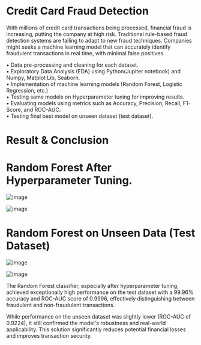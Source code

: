 # Credit Card Fraud Detection

<p> With millions of credit card transactions being processed, financial fraud is increasing, putting the company at high risk. Traditional rule-based fraud detection systems are failing to adapt to new fraud techniques. Companies might seeks a machine learning model that can accurately identify fraudulent transactions in real time, with minimal false positives.<p/>

•	Data pre-processing and cleaning for each dataset. <br>
•	Exploratory Data Analysis (EDA) using Python(Jupiter notebook) and Numpy, Matplot Lib, Seaborn.<br>
•	Implementation of machine learning models (Random Forest, Logistic Regression, etc.)<br>
•	Testing same models on Hyperparameter tuning for improving results.<br>
•	Evaluating models using metrics such as Accuracy, Precision, Recall, F1-Score, and ROC-AUC.<br>
•	Testing final best model on unseen dataset (test dataset).<br>

# Result & Conclusion 

# Random Forest After Hyperparameter Tuning.

![image](https://github.com/user-attachments/assets/1704ab91-aa8d-4327-9246-21101d3cd9ee)

![image](https://github.com/user-attachments/assets/d4ff5070-fcc2-49ca-a081-1b7791e7ab3c)

# Random Forest on Unseen Data (Test Dataset)

![image](https://github.com/user-attachments/assets/10df9155-9228-4265-9a3e-646231125fc6)

![image](https://github.com/user-attachments/assets/7872838c-a201-4500-9505-5d13abf12c85)




<p>The Random Forest classifier, especially after hyperparameter tuning, achieved exceptionally high performance on the test dataset with a 99.96% accuracy and ROC-AUC score of 0.9996, effectively distinguishing between fraudulent and non-fraudulent transactions.<p/> 

<p>While performance on the unseen dataset was slightly lower (ROC-AUC of 0.9224), it still confirmed the model's robustness and real-world applicability. This solution significantly reduces potential financial losses and improves transaction security.<p/>
